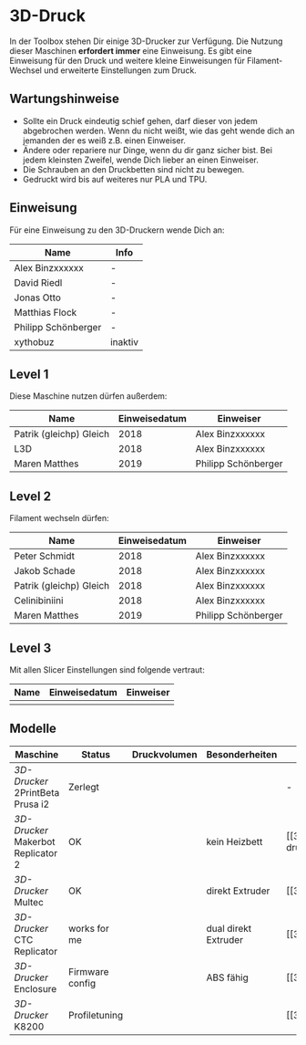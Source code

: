 <!--
.. title: 3D Druck
.. slug: 3d-druck
.. date: 2019-11-24 23:27:29 UTC+01:00
.. tags: 3d-druck, geraete 
.. category: 3d-druck, geraete
.. link: 
.. description: Allgemeine Informationen zu den 3D Druckern und der Einweisung dafür in der Toolbox
.. type: text
-->

 3D-Druck
===========
In der Toolbox stehen Dir einige 3D-Drucker zur Verfügung. Die Nutzung dieser Maschinen **erfordert immer** eine Einweisung.
Es gibt eine Einweisung für den Druck und weitere kleine Einweisungen für Filament-Wechsel und erweiterte Einstellungen zum Druck.

 Wartungshinweise
------------
  * Sollte ein Druck eindeutig schief gehen, darf dieser von jedem abgebrochen werden. Wenn du nicht weißt, wie das geht wende dich an jemanden der es weiß z.B. einen Einweiser.
  * Ändere oder repariere nur Dinge, wenn du dir ganz sicher bist. Bei jedem kleinsten Zweifel, wende Dich lieber an einen Einweiser.
  * Die Schrauben an den Druckbetten sind nicht zu bewegen.
  * Gedruckt wird bis auf weiteres nur PLA und TPU.

 Einweisung
-----------
Für eine Einweisung zu den 3D-Druckern wende Dich an:

| Name | Info |
| ---- | ---- |
| Alex Binzxxxxxx  | - |
| David Riedl     | - |
| Jonas Otto     | -  |
| Matthias Flock | - |
| Philipp Schönberger | -   |
| xythobuz     | inaktiv |

 Level 1
-----------
Diese Maschine nutzen dürfen außerdem:

| Name | Einweisedatum | Einweiser |
| ---- | ------------- | --------- |
| Patrik (gleichp) Gleich | 2018 | Alex Binzxxxxxx |
| L3D | 2018 | Alex Binzxxxxxx |
| Maren Matthes | 2019 | Philipp Schönberger |

 Level 2
---------
Filament wechseln dürfen:

| Name | Einweisedatum | Einweiser |
| ---- | ------------- | --------- |
|Peter Schmidt | 2018 | Alex Binzxxxxxx |
|Jakob Schade | 2018 | Alex Binzxxxxxx | - 
|Patrik (gleichp) Gleich | 2018 | Alex Binzxxxxxx |
|Celinibiniini | 2018 | Alex Binzxxxxxx |
|Maren Matthes | 2019 | Philipp Schönberger |

 Level 3
-------
Mit allen Slicer Einstellungen sind folgende vertraut:

| Name | Einweisedatum | Einweiser |
| ---- | ------------- | --------- |
| | | |

 Modelle
-----------

| Maschine | Status | Druckvolumen | Besonderheiten | Details |
| -------- | ------ | ------------ | -------------- | ------- |
| *3D-Drucker* 2PrintBeta Prusa i2 | Zerlegt | | | - |
| *3D-Drucker* Makerbot Replicator 2 | OK | | kein Heizbett | [[3d-druck:makerbot_replicator_2|Makerbot Replicator 2]] |
| *3D-Drucker* Multec | OK | | direkt Extruder | [[3d-druck:multec|Multec]] |
| *3D-Drucker* CTC Replicator | works for me | | dual direkt Extruder | [[3d-druck:ctc_replicator|CTC Replicator]] |
| *3D-Drucker* Enclosure | Firmware config | | ABS fähig | [[3d-druck:enclosure|Enclosure]] |
| *3D-Drucker* K8200 | Profiletuning | |  | [[3d-druck:k8200|K8200]] |

